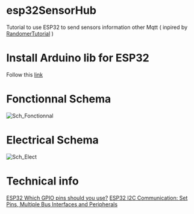 # esp32SensorHub
Tutorial to use ESP32 to send sensors information other Mqtt ( inpired by [RandomerTutorial](https://randomnerdtutorials.com/esp32-mqtt-publish-subscribe-arduino-ide/) )

# Install Arduino lib for ESP32
Follow this [link](https://randomnerdtutorials.com/installing-the-esp32-board-in-arduino-ide-windows-instructions/)

# Fonctionnal Schema
![Sch_Fonctionnal](https://user-images.githubusercontent.com/25310798/73060571-6b0a2700-3e98-11ea-8de7-cf990ef746e2.jpg)
 
# Electrical Schema
![Sch_Elect](https://user-images.githubusercontent.com/25310798/73075787-ff868080-3ebc-11ea-8d33-9c2de07a2205.jpg)

# Technical info 
[ESP32 Which GPIO pins should you use?](https://randomnerdtutorials.com/esp32-pinout-reference-gpios/)
[ESP32 I2C Communication: Set Pins, Multiple Bus Interfaces and Peripherals](https://randomnerdtutorials.com/esp32-i2c-communication-arduino-ide/)
